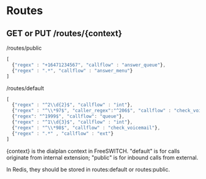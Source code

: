 # Routes
## GET or PUT /routes/{context}
/routes/public
```javascript
[
  {"regex" : "+16471234567", "callflow" : "answer_queue"},
  {"regex" : ".*", "callflow" : "answer_menu"}
]
```
/routes/default
```javascript
[
  {"regex" : "^2\\d{2}$", "callflow" : "int"},
  {"regex" : "^\\*97$", "caller_regex":"^206$", "callflow" : "check_voicemail"},
  {"regex": "^1999$", "callflow": "queue"},
  {"regex" : "^1\\d{3}$", "callflow" : "int"},
  {"regex" : "^\\*98$", "callflow" : "check_voicemail"},
  {"regex" : ".*" , "callflow" : "ext"}
]
```
{context} is the dialplan context in FreeSWITCH. "default" is for calls originate from internal extension; "public" is for inbound calls from external.

In Redis, they should be stored in routes:default or routes:public.